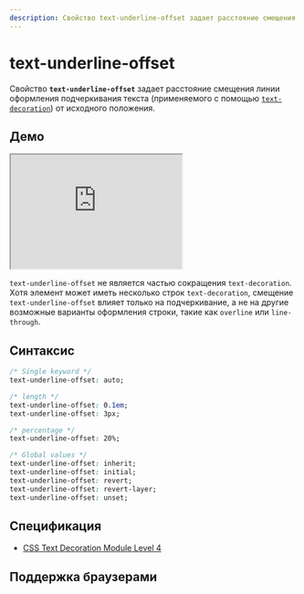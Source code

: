 ```yaml
---
description: Свойство text-underline-offset задает расстояние смещения линии оформления подчеркивания текста (применяемого с помощью text-decoration) от исходного положения
---
```


# text-underline-offset

Свойство **`text-underline-offset`** задает расстояние смещения линии оформления подчеркивания текста (применяемого с помощью [`text-decoration`](text-decoration.md)) от исходного положения.

## Демо

<iframe class="interactive is-default-height" height="200" src="https://interactive-examples.mdn.mozilla.net/pages/css/text-underline-offset.html" title="MDN Web Docs Interactive Example" loading="lazy" data-readystate="complete"></iframe>

`text-underline-offset` не является частью сокращения `text-decoration`. Хотя элемент может иметь несколько строк `text-decoration`, смещение `text-underline-offset` влияет только на подчеркивание, а не на другие возможные варианты оформления строки, такие как `overline` или `line-through`.

## Синтаксис

```css
/* Single keyword */
text-underline-offset: auto;

/* length */
text-underline-offset: 0.1em;
text-underline-offset: 3px;

/* percentage */
text-underline-offset: 20%;

/* Global values */
text-underline-offset: inherit;
text-underline-offset: initial;
text-underline-offset: revert;
text-underline-offset: revert-layer;
text-underline-offset: unset;
```

## Спецификация

- [CSS Text Decoration Module Level 4](https://w3c.github.io/csswg-drafts/css-text-decor-4/#underline-offset)

## Поддержка браузерами

<p class="ciu_embed" data-feature="mdn-css__properties__text-underline-offset" data-periods="future_1,current,past_1,past_2" data-accessible-colours="false"></p>
